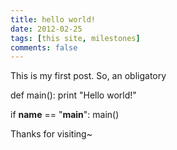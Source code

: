 ```yaml
---
title: hello world!
date: 2012-02-25
tags: [this site, milestones]
comments: false
---
```



This is my first post. So, an obligatory


def main():
  print "Hello world!"

if __name__ == "__main__":
  main()

Thanks for visiting~

